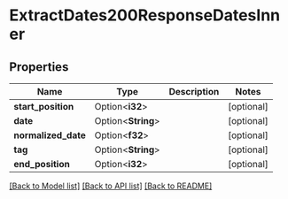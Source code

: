 # ExtractDates200ResponseDatesInner

## Properties

Name | Type | Description | Notes
------------ | ------------- | ------------- | -------------
**start_position** | Option<**i32**> |  | [optional]
**date** | Option<**String**> |  | [optional]
**normalized_date** | Option<**f32**> |  | [optional]
**tag** | Option<**String**> |  | [optional]
**end_position** | Option<**i32**> |  | [optional]

[[Back to Model list]](../README.md#documentation-for-models) [[Back to API list]](../README.md#documentation-for-api-endpoints) [[Back to README]](../README.md)


